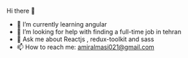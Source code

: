 Hi there 👋

- 🌱 I’m currently learning angular
- 🤔 I’m looking for help with finding a full-time job in tehran
- 💬 Ask me about Reactjs , redux-toolkit and sass
- 📫 How to reach me: amiralmasi021@gmail.com
      
